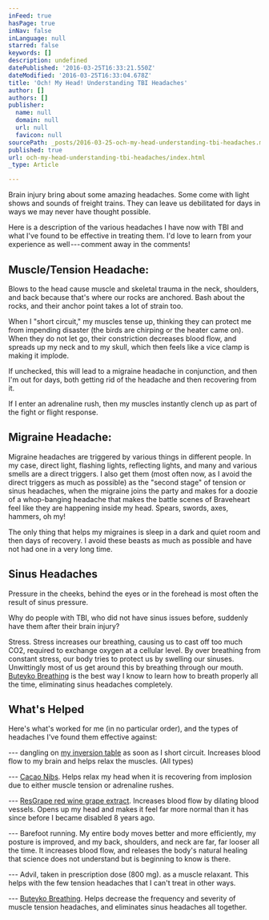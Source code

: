 ```yaml
---
inFeed: true
hasPage: true
inNav: false
inLanguage: null
starred: false
keywords: []
description: undefined
datePublished: '2016-03-25T16:33:21.550Z'
dateModified: '2016-03-25T16:33:04.678Z'
title: 'Och! My Head! Understanding TBI Headaches'
author: []
authors: []
publisher:
  name: null
  domain: null
  url: null
  favicon: null
sourcePath: _posts/2016-03-25-och-my-head-understanding-tbi-headaches.md
published: true
url: och-my-head-understanding-tbi-headaches/index.html
_type: Article

---
```

Brain injury bring about some amazing headaches. Some come with light shows and sounds of freight trains. They can leave us debilitated for days in ways we may never have thought possible.

Here is a description of the various headaches I have now with TBI and what I've found to be effective in treating them. I'd love to learn from your experience as well --- comment away in the comments!

## Muscle/Tension Headache:

Blows to the head cause muscle and skeletal trauma in the neck, shoulders, and back because that's where our rocks are anchored. Bash about the rocks, and their anchor point takes a lot of strain too.

When I "short circuit," my muscles tense up, thinking they can protect me from impending disaster (the birds are chirping or the heater came on). When they do not let go, their constriction decreases blood flow, and spreads up my neck and to my skull, which then feels like a vice clamp is making it implode.

If unchecked, this will lead to a migraine headache in conjunction, and then I'm out for days, both getting rid of the headache and then recovering from it.

If I enter an adrenaline rush, then my muscles instantly clench up as part of the fight or flight response.

## Migraine Headache:

Migraine headaches are triggered by various things in different people. In my case, direct light, flashing lights, reflecting lights, and many and various smells are a direct triggers. I also get them (most often now, as I avoid the direct triggers as much as possible) as the "second stage" of tension or sinus headaches, when the migraine joins the party and makes for a doozie of a whop-banging headache that makes the battle scenes of Braveheart feel like they are happening inside my head. Spears, swords, axes, hammers, oh my!

The only thing that helps my migraines is sleep in a dark and quiet room and then days of recovery. I avoid these beasts as much as possible and have not had one in a very long time.

## Sinus Headaches

Pressure in the cheeks, behind the eyes or in the forehead is most often the result of sinus pressure.

Why do people with TBI, who did not have sinus issues before, suddenly have them after their brain injury?

Stress. Stress increases our breathing, causing us to cast off too much CO2, required to exchange oxygen at a cellular level. By over breathing from constant stress, our body tries to protect us by swelling our sinuses. Unwittingly most of us get around this by breathing through our mouth. [Buteyko Breathing][0] is the best way I know to learn how to breath properly all the time, eliminating sinus headaches completely.

## What's Helped

Here's what's worked for me (in no particular order), and the types of headaches I've found them effective against:

--- dangling on [my inversion table][1] as soon as I short circuit. Increases blood flow to my brain and helps relax the muscles. (All types)

--- [Cacao Nibs][2]. Helps relax my head when it is recovering from implosion due to either muscle tension or adrenaline rushes.

--- [ResGrape red wine grape extract][3]. Increases blood flow by dilating blood vessels. Opens up my head and makes it feel far more normal than it has since before I became disabled 8 years ago.

--- Barefoot running. My entire body moves better and more efficiently, my posture is improved, and my back, shoulders, and neck are far, far looser all the time. It increases blood flow, and releases the body's natural healing that science does not understand but is beginning to know is there.

--- Advil, taken in prescription dose (800 mg). as a muscle relaxant. This helps with the few tension headaches that I can't treat in other ways.

--- [Buteyko Breathing][0]. Helps decrease the frequency and severity of muscle tension headaches, and eliminates sinus headaches all together.

[0]: http://www.buteykocenterusa.com/
[1]: http://www.mindyourheadcoop.org/blog/?p=447
[2]: http://www.amazon.com/Navitas-Naturals-Organic-Chocolate-Cacao/dp/B001ELL9GI/ref=sr_1_1?ie=UTF8&qid=1293981095&sr=8-1
[3]: http://www.mindyourheadcoop.org/blog/?p=816